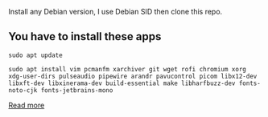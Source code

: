 Install any Debian version, I use Debian SID then clone this repo.

## You have to install these apps 

```
sudo apt update

sudo apt install vim pcmanfm xarchiver git wget rofi chromium xorg xdg-user-dirs pulseaudio pipewire arandr pavucontrol picom libx12-dev libxft-dev libxinerama-dev build-essential make libharfbuzz-dev fonts-noto-cjk fonts-jetbrains-mono
```

[Read more](https://jagotekno.com/cara-install-debian-11-dan-build-desktop-yang-super-minimalis/)
